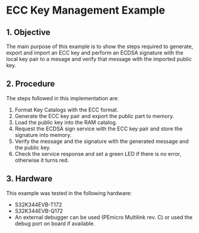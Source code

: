 # ECC Key Management Example

## 1. Objective

The main purpose of this example is to show the steps required to generate, export and import an ECC key and perform an ECDSA signature with the local key pair to a mesage and verify that message with the imported public key.

## 2. Procedure

The steps followed in this implementation are: 
1. Format Key Catalogs with the ECC format.
2. Generate the ECC key pair and export the public part to memory.
3. Load the public key into the RAM catalog.
4. Request the ECDSA sign service with the ECC key pair and store the signature into memory.
5. Verify the message and the signature with the generated message and the public key.
4. Check the service response and set a green LED if there is no error, otherwise it turns red. 

## 3. Hardware

This example was tested in the following hardware:
- S32K344EVB-T172
- S32K344EVB-Q172
- An external debugger can be used (PEmicro Multilink rev. C) or used the debug port on board if available. 